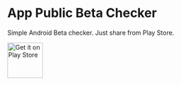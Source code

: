 # App Public Beta Checker
Simple Android Beta checker. Just share from Play Store.

<a href="https://play.google.com/store/apps/details?id=com.tasomaniac.betachecker">
<img src="https://play.google.com/intl/en_us/badges/images/generic/en_badge_web_generic.png"
alt="Get it on Play Store" height="80">
</a>
